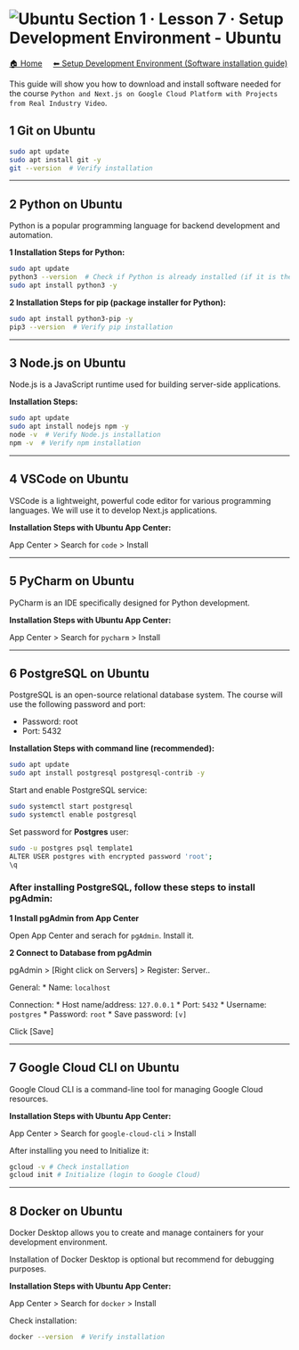 # ![Ubuntu](https://raw.githubusercontent.com/ditlef9/python-nextjs-postgresql-devsecops-gcp/main/_docs/ubuntu-32x23.png)  Section 1 · Lesson 7 · Setup Development Environment - Ubuntu 

[🏠 Home](../../)
&nbsp; &nbsp;
[⬅ Setup Development Environment (Software installation guide)](../../#%EF%B8%8F-2-setup-development-environment-software-installation-guide)

This guide will show you how to download and install software needed for the course
`Python and Next.js on Google Cloud Platform with Projects from Real Industry Video`.


## 1 Git on Ubuntu

```bash
sudo apt update
sudo apt install git -y
git --version  # Verify installation
```

---

## 2 Python on Ubuntu

Python is a popular programming language for backend development and automation.

**1 Installation Steps for Python:**

```bash
sudo apt update
python3 --version  # Check if Python is already installed (if it is then you do not need to install it)
sudo apt install python3 -y
```

**2 Installation Steps for pip (package installer for Python):**

```bash
sudo apt install python3-pip -y
pip3 --version  # Verify pip installation
```

---

## 3 Node.js on Ubuntu

Node.js is a JavaScript runtime used for building server-side applications.


**Installation Steps:**

```bash
sudo apt update
sudo apt install nodejs npm -y
node -v  # Verify Node.js installation
npm -v  # Verify npm installation
```

---

## 4 VSCode on Ubuntu

VSCode is a lightweight, powerful code editor for various programming languages. We will use it to develop Next.js applications.

**Installation Steps with Ubuntu App Center:**

App Center > Search for `code` > Install


---

## 5 PyCharm on Ubuntu


PyCharm is an IDE specifically designed for Python development.

**Installation Steps with Ubuntu App Center:**

App Center > Search for `pycharm` > Install



---

## 6 PostgreSQL on Ubuntu

PostgreSQL is an open-source relational database system. The course will use the following password and port:

* Password: root
* Port: 5432


**Installation Steps with command line (recommended):**
```bash
sudo apt update
sudo apt install postgresql postgresql-contrib -y
```

Start and enable PostgreSQL service:
```bash
sudo systemctl start postgresql
sudo systemctl enable postgresql
```

Set password for **Postgres** user:
```bash
sudo -u postgres psql template1
ALTER USER postgres with encrypted password 'root';
\q
```


### After installing PostgreSQL, follow these steps to install pgAdmin:


**1 Install pgAdmin from App Center**

Open App Center and serach for `pgAdmin`. Install it.

**2 Connect to Database from pgAdmin**

pgAdmin > [Right click on Servers] > Register: Server..

General:
    * Name: `localhost`

Connection:
    * Host name/address: `127.0.0.1`
    * Port: `5432`
    * Username: `postgres`
    * Password: `root`
    * Save password: `[v]`

Click [Save]


---

## 7 Google Cloud CLI on Ubuntu

Google Cloud CLI is a command-line tool for managing Google Cloud resources.

**Installation Steps with Ubuntu App Center:**

App Center > Search for `google-cloud-cli` > Install

After installing you need to Initialize it:

```bash
gcloud -v # Check installation
gcloud init # Initialize (login to Google Cloud)
```


---

## 8 Docker on Ubuntu


Docker Desktop allows you to create and manage containers for your development environment.

Installation of Docker Desktop is optional but recommend for debugging purposes.


**Installation Steps with Ubuntu App Center:**

App Center > Search for `docker` > Install

Check installation:

```bash
docker --version  # Verify installation
```